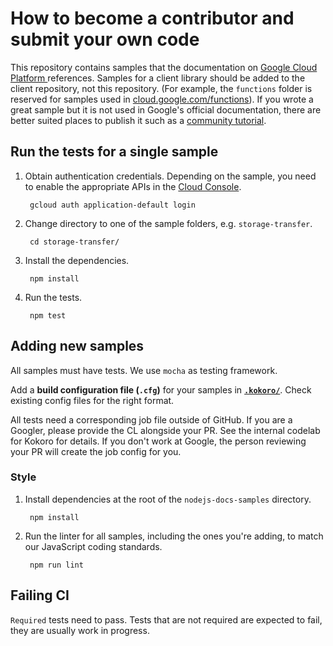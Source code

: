 # How to become a contributor and submit your own code

This repository contains samples that the documentation on [Google Cloud Platform ][cloud] references. Samples for a client library should be added to the client repository, not this repository. (For example, the `functions` folder is reserved for samples used in [cloud.google.com/functions](cloud.google.com/functions)). If you wrote a great sample but it is not used in Google's official documentation, there are better suited places to publish it such as a [community tutorial](https://cloud.google.com/community/). 

## Run the tests for a single sample

1. Obtain authentication credentials. Depending on the sample, you 
need to enable the appropriate APIs in the [Cloud Console](https://console.cloud.google.com/apis/library).

        gcloud auth application-default login

1. Change directory to one of the sample folders, e.g. `storage-transfer`.

        cd storage-transfer/

1. Install the dependencies. 

        npm install

1. Run the tests.

        npm test


## Adding new samples

All samples must have tests. We use `mocha` as testing framework. 

Add a **build configuration file (`.cfg`)** for your samples in **[`.kokoro/`](https://github.com/GoogleCloudPlatform/nodejs-docs-samples/tree/master/.kokoro)**. Check existing config files for the right format.

All tests need a corresponding job file outside of GitHub. If you are a Googler, please provide the CL alongside your PR. See the internal codelab for Kokoro for details. If you don't work at Google, the person reviewing your PR will create the job config for you. 

### Style

1. Install dependencies at the root of the `nodejs-docs-samples`
directory.

        npm install

1. Run the linter for all samples, including the ones you're adding, to match our JavaScript coding standards.

        npm run lint

[cloud]: https://cloud.google.com/

## Failing CI
`Required` tests need to pass. Tests that are not required are expected to fail, they are usually work in progress. 
